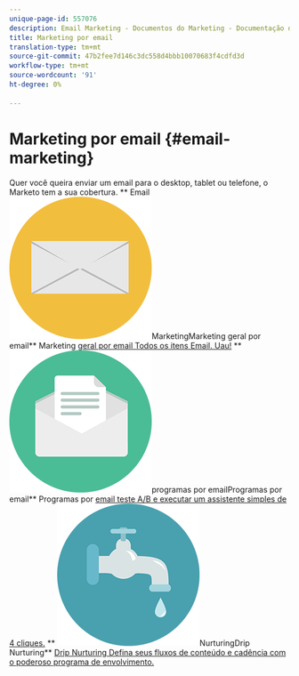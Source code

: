 ```yaml
---
unique-page-id: 557076
description: Email Marketing - Documentos do Marketing - Documentação do produto
title: Marketing por email
translation-type: tm+mt
source-git-commit: 47b2fee7d146c3dc558d4bbb10070683f4cdfd3d
workflow-type: tm+mt
source-wordcount: '91'
ht-degree: 0%

---
```



# Marketing por email {#email-marketing}

Quer você queira enviar um email para o desktop, tablet ou telefone, o Marketo tem a sua cobertura.
** Email ![geral](assets/office-27.png)MarketingMarketing geral por email** Marketing [geral por email Todos os itens Email. Uau!](https://docs.marketo.com/display/DOCS/General)     ** ![Enviar](assets/chat-messages-10.png)programas por emailProgramas por email** Programas por [email teste A/B e executar um assistente simples de 4 cliques.](https://docs.marketo.com/display/DOCS/Email+Programs)     ** ![Drip](assets/ecology-14.png)NurturingDrip Nurturing** [Drip Nurturing Defina seus fluxos de conteúdo e cadência com o poderoso programa de envolvimento.](https://docs.marketo.com/display/DOCS/Drip+Nurturing)